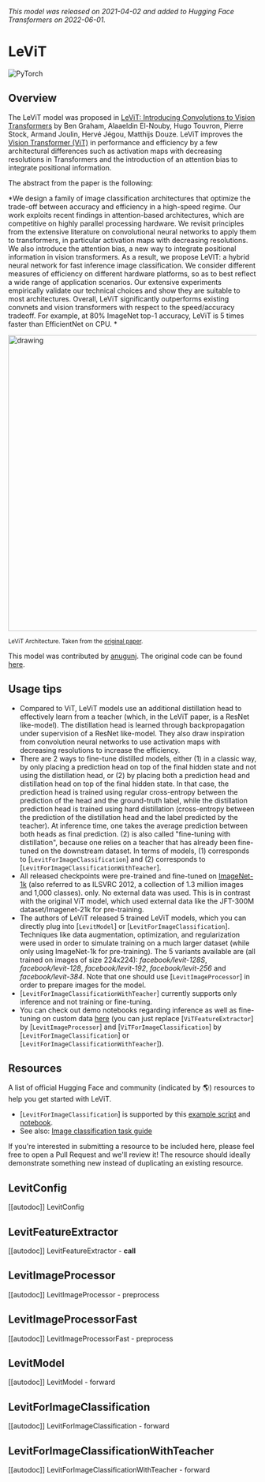 <!--Copyright 2022 The HuggingFace Team. All rights reserved.

Licensed under the Apache License, Version 2.0 (the "License"); you may not use this file except in compliance with
the License. You may obtain a copy of the License at

http://www.apache.org/licenses/LICENSE-2.0

Unless required by applicable law or agreed to in writing, software distributed under the License is distributed on
an "AS IS" BASIS, WITHOUT WARRANTIES OR CONDITIONS OF ANY KIND, either express or implied. See the License for the
specific language governing permissions and limitations under the License.

⚠️ Note that this file is in Markdown but contain specific syntax for our doc-builder (similar to MDX) that may not be
rendered properly in your Markdown viewer.

-->
*This model was released on 2021-04-02 and added to Hugging Face Transformers on 2022-06-01.*

# LeViT

<div class="flex flex-wrap space-x-1">
<img alt="PyTorch" src="https://img.shields.io/badge/PyTorch-DE3412?style=flat&logo=pytorch&logoColor=white">
</div>

## Overview

The LeViT model was proposed in [LeViT: Introducing Convolutions to Vision Transformers](https://huggingface.co/papers/2104.01136) by Ben Graham, Alaaeldin El-Nouby, Hugo Touvron, Pierre Stock, Armand Joulin, Hervé Jégou, Matthijs Douze. LeViT improves the [Vision Transformer (ViT)](vit) in performance and efficiency by a few architectural differences such as activation maps with decreasing resolutions in Transformers and the introduction of an attention bias to integrate positional information.

The abstract from the paper is the following:

*We design a family of image classification architectures that optimize the trade-off between accuracy
and efficiency in a high-speed regime. Our work exploits recent findings in attention-based architectures,
which are competitive on highly parallel processing hardware. We revisit principles from the extensive
literature on convolutional neural networks to apply them to transformers, in particular activation maps
with decreasing resolutions. We also introduce the attention bias, a new way to integrate positional information
in vision transformers. As a result, we propose LeVIT: a hybrid neural network for fast inference image classification.
We consider different measures of efficiency on different hardware platforms, so as to best reflect a wide range of
application scenarios. Our extensive experiments empirically validate our technical choices and show they are suitable
to most architectures. Overall, LeViT significantly outperforms existing convnets and vision transformers with respect
to the speed/accuracy tradeoff. For example, at 80% ImageNet top-1 accuracy, LeViT is 5 times faster than EfficientNet on CPU. *

<img src="https://huggingface.co/datasets/huggingface/documentation-images/resolve/main/levit_architecture.png"
alt="drawing" width="600"/>

<small> LeViT Architecture. Taken from the <a href="https://huggingface.co/papers/2104.01136">original paper</a>.</small>

This model was contributed by [anugunj](https://huggingface.co/anugunj). The original code can be found [here](https://github.com/facebookresearch/LeViT).

## Usage tips

- Compared to ViT, LeViT models use an additional distillation head to effectively learn from a teacher (which, in the LeViT paper, is a ResNet like-model). The distillation head is learned through backpropagation under supervision of a ResNet like-model. They also draw inspiration from convolution neural networks to use activation maps with decreasing resolutions to increase the efficiency.
- There are 2 ways to fine-tune distilled models, either (1) in a classic way, by only placing a prediction head on top
  of the final hidden state and not using the distillation head, or (2) by placing both a prediction head and distillation
  head on top of the final hidden state. In that case, the prediction head is trained using regular cross-entropy between
  the prediction of the head and the ground-truth label, while the distillation prediction head is trained using hard distillation
  (cross-entropy between the prediction of the distillation head and the label predicted by the teacher). At inference time,
  one takes the average prediction between both heads as final prediction. (2) is also called "fine-tuning with distillation",
  because one relies on a teacher that has already been fine-tuned on the downstream dataset. In terms of models, (1) corresponds
  to [`LevitForImageClassification`] and (2) corresponds to [`LevitForImageClassificationWithTeacher`].
- All released checkpoints were pre-trained and fine-tuned on  [ImageNet-1k](https://huggingface.co/datasets/imagenet-1k)
  (also referred to as ILSVRC 2012, a collection of 1.3 million images and 1,000 classes). only. No external data was used. This is in
  contrast with the original ViT model, which used external data like the JFT-300M dataset/Imagenet-21k for
  pre-training.
- The authors of LeViT released 5 trained LeViT models, which you can directly plug into [`LevitModel`] or [`LevitForImageClassification`].
  Techniques like data augmentation, optimization, and regularization were used in order to simulate training on a much larger dataset
  (while only using ImageNet-1k for pre-training). The 5 variants available are (all trained on images of size 224x224):
  *facebook/levit-128S*, *facebook/levit-128*, *facebook/levit-192*, *facebook/levit-256* and
  *facebook/levit-384*. Note that one should use [`LevitImageProcessor`] in order to
  prepare images for the model.
- [`LevitForImageClassificationWithTeacher`] currently supports only inference and not training or fine-tuning.
- You can check out demo notebooks regarding inference as well as fine-tuning on custom data [here](https://github.com/NielsRogge/Transformers-Tutorials/tree/master/VisionTransformer)
  (you can just replace [`ViTFeatureExtractor`] by [`LevitImageProcessor`] and [`ViTForImageClassification`] by [`LevitForImageClassification`] or [`LevitForImageClassificationWithTeacher`]).

## Resources

A list of official Hugging Face and community (indicated by 🌎) resources to help you get started with LeViT.

<PipelineTag pipeline="image-classification"/>

- [`LevitForImageClassification`] is supported by this [example script](https://github.com/huggingface/transformers/tree/main/examples/pytorch/image-classification) and [notebook](https://colab.research.google.com/github/huggingface/notebooks/blob/main/examples/image_classification.ipynb).
- See also: [Image classification task guide](../tasks/image_classification)

If you're interested in submitting a resource to be included here, please feel free to open a Pull Request and we'll review it! The resource should ideally demonstrate something new instead of duplicating an existing resource.

## LevitConfig

[[autodoc]] LevitConfig

## LevitFeatureExtractor

[[autodoc]] LevitFeatureExtractor
    - __call__

## LevitImageProcessor

  [[autodoc]] LevitImageProcessor
    - preprocess

## LevitImageProcessorFast

  [[autodoc]] LevitImageProcessorFast
    - preprocess

## LevitModel

[[autodoc]] LevitModel
    - forward

## LevitForImageClassification

[[autodoc]] LevitForImageClassification
    - forward

## LevitForImageClassificationWithTeacher

[[autodoc]] LevitForImageClassificationWithTeacher
    - forward

